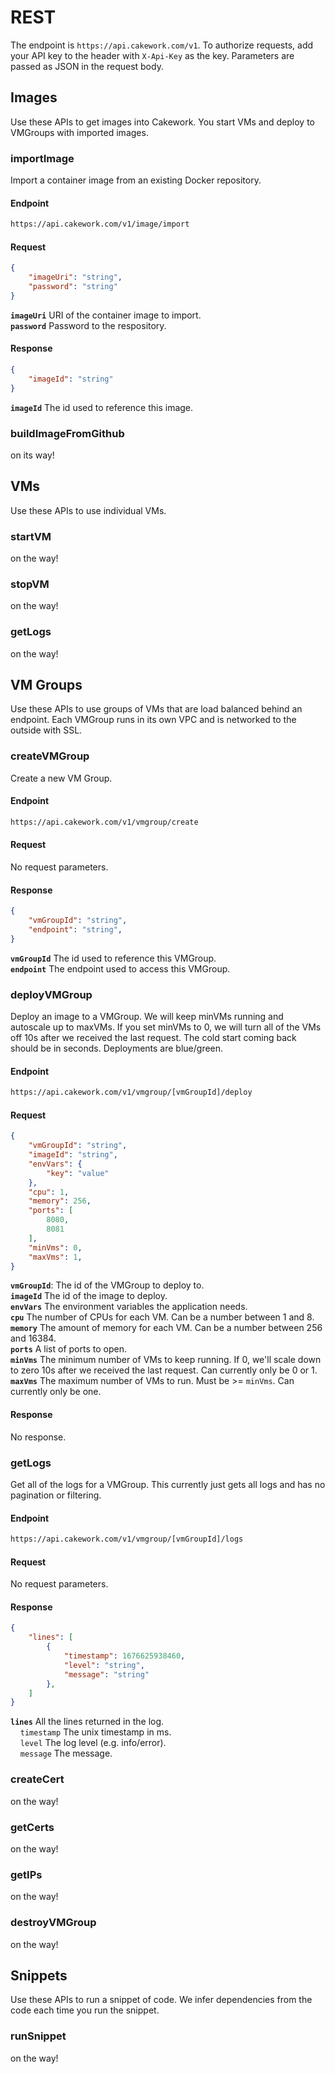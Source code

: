 # REST

The endpoint is `https://api.cakework.com/v1`. To authorize requests, add your API key to the header with `X-Api-Key` as the key. Parameters are passed as JSON in the request body.

## Images

Use these APIs to get images into Cakework. You start VMs and deploy to VMGroups with imported images.

### importImage
Import a container image from an existing Docker repository.

#### Endpoint
```txt title="GET"
https://api.cakework.com/v1/image/import
```

#### Request
```json
{
    "imageUri": "string",
    "password": "string"
}
```
**`imageUri`** URI of the container image to import.  
**`password`** Password to the respository.

#### Response
```json
{
    "imageId": "string"
}
```
**`imageId`** The id used to reference this image.

### buildImageFromGithub
on its way!

## VMs
Use these APIs to use individual VMs.

### startVM
on the way!

### stopVM
on the way!

### getLogs
on the way!

## VM Groups
Use these APIs to use groups of VMs that are load balanced behind an endpoint. Each VMGroup runs in its own VPC and is networked to the outside with SSL. 

### createVMGroup
Create a new VM Group.

#### Endpoint
```txt title="POST"
https://api.cakework.com/v1/vmgroup/create
```

#### Request
No request parameters.

#### Response
```json
{
    "vmGroupId": "string",
    "endpoint": "string",
}
```
**`vmGroupId`** The id used to reference this VMGroup.  
**`endpoint`** The endpoint used to access this VMGroup.

### deployVMGroup
Deploy an image to a VMGroup. We will keep minVMs running and autoscale up to maxVMs. If you set minVMs to 0, we will turn all of the VMs off 10s after we received the last request. The cold start coming back should be in seconds. Deployments are blue/green.

#### Endpoint
```txt title="POST"
https://api.cakework.com/v1/vmgroup/[vmGroupId]/deploy
```

#### Request
```json
{
    "vmGroupId": "string",
    "imageId": "string",
    "envVars": {
        "key": "value"
    },
    "cpu": 1,
    "memory": 256,
    "ports": [
        8080,
        8081
    ],
    "minVms": 0,
    "maxVms": 1,
}
```

**`vmGroupId`**: The id of the VMGroup to deploy to.  
**`imageId`** The id of the image to deploy.  
**`envVars`** The environment variables the application needs.  
**`cpu`** The number of CPUs for each VM. Can be a number between 1 and 8.  
**`memory`** The amount of memory for each VM. Can be a number between 256 and 16384.  
**`ports`** A list of ports to open.  
**`minVms`** The minimum number of VMs to keep running. If 0, we'll scale down to zero 10s after we received the last request. Can currently only be 0 or 1.  
**`maxVms`** The maximum number of VMs to run. Must be >= `minVms`. Can currently only be one.

#### Response
No response.

### getLogs
Get all of the logs for a VMGroup. This currently just gets all logs and has no pagination or filtering.

#### Endpoint
```txt title="GET"
https://api.cakework.com/v1/vmgroup/[vmGroupId]/logs
```

#### Request
No request parameters.

#### Response
```json
{
    "lines": [
        {
            "timestamp": 1676625938460,
            "level": "string",
            "message": "string"
        },
    ]
}
```
**`lines`** All the lines returned in the log.  
&nbsp;&nbsp;&nbsp;&nbsp;`timestamp` The unix timestamp in ms.  
&nbsp;&nbsp;&nbsp;&nbsp;`level` The log level (e.g. info/error).  
&nbsp;&nbsp;&nbsp;&nbsp;`message` The message.  

### createCert
on the way!

### getCerts
on the way!

### getIPs
on the way!

### destroyVMGroup
on the way!

## Snippets
Use these APIs to run a snippet of code. We infer dependencies from the code each time you run the snippet.

### runSnippet
on the way!